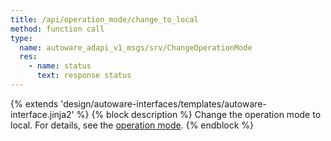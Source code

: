 ```yaml
---
title: /api/operation_mode/change_to_local
method: function call
type:
  name: autoware_adapi_v1_msgs/srv/ChangeOperationMode
  res:
    - name: status
      text: response status
---
```


{% extends 'design/autoware-interfaces/templates/autoware-interface.jinja2' %}
{% block description %}
Change the operation mode to local.
For details, see the [operation mode](../../../features/operation_mode.md).
{% endblock %}
